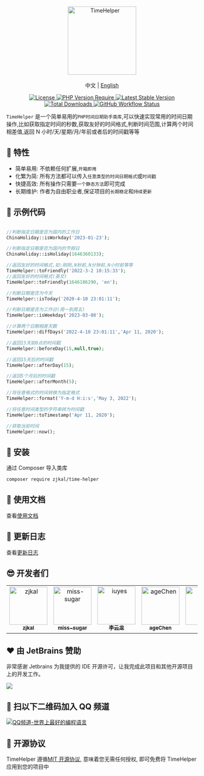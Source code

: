 <br/>
<p align="center">
    <img src="https://cdn.0x1.site/logo-time-helper.svg" alt="TimeHelper" width="180" />
    <br/>
    <br/>
    中文 | <a href="https://github.com/zjkal/time-helper/blob/main/README_EN.md" target="_blank">English</a>
</p>
<p align="center">
    <a href="https://github.com/zjkal/time-helper/blob/main/LICENSE" target="_blank">
        <img src="https://poser.pugx.org/zjkal/time-helper/license" alt="License">
    </a>
    <a href="https://github.com/zjkal/time-helper" target="_blank">
        <img src="https://poser.pugx.org/zjkal/time-helper/require/php" alt="PHP Version Require">
    </a>
    <a href="https://github.com/zjkal/time-helper" target="_blank">
        <img src="https://poser.pugx.org/zjkal/time-helper/v" alt="Latest Stable Version">
    </a>
    <a href="https://packagist.org/packages/zjkal/time-helper" target="_blank">
        <img src="https://poser.pugx.org/zjkal/time-helper/downloads" alt="Total Downloads">
    </a>
    <a href="https://github.com/zjkal/time-helper" target="_blank">
        <img src="https://img.shields.io/github/actions/workflow/status/zjkal/time-helper/.github/workflows/composer.yml?branch=main" alt="GitHub Workflow Status">
    </a>
</p>

`TimeHelper` 是一个简单易用的`PHP时间日期助手类库`,可以快速实现常用的时间日期操作,比如获取指定时间的秒数,获取友好的时间格式,判断时间范围,计算两个时间相差值,返回 N 小时/天/星期/月/年前或者后的时间戳等等

## 🧩 特性

- 简单易用: 不依赖任何扩展,`开箱即用`
- 化繁为简: 所有方法都可以传入`任意类型的时间日期格式`或`时间戳`
- 快捷高效: 所有操作只需要`一个静态方法`即可完成
- 长期维护: 作者为自由职业者,保证项目的`长期稳定`和`持续更新`

## 🎁 示例代码

```php

//判断指定日期是否为国内的工作日
ChinaHoliday::isWorkday('2023-01-23');

//判断指定日期是否为国内的节假日
ChinaHoliday::isHoliday(1646360133);

//返回友好的时间格式,如:刚刚,N秒前,N分钟前,N小时前等等
TimeHelper::toFriendly('2022-3-2 10:15:33');
//返回友好的时间格式(英文)
TimeHelper::toFriendly(1646186290, 'en');

//判断日期是否为今天
TimeHelper::isToday('2020-4-10 23:01:11');

//判断日期是否为工作日(周一到周五)
TimeHelper::isWeekday('2023-03-08');

//计算两个日期相差天数
TimeHelper::diffDays('2022-4-10 23:01:11','Apr 11, 2020');

//返回15天前0点的时间戳
TimeHelper::beforeDay(15,null,true);

//返回15天后的时间戳
TimeHelper::afterDay(15);

//返回5个月后的时间戳
TimeHelper::afterMonth(5);

//将任意格式的时间转换为指定格式
TimeHelper::format('Y-m-d H:i:s','May 3, 2022');

//将任意时间类型的字符串转为时间戳
TimeHelper::toTimestamp('Apr 11, 2020');

//获取当前时间
TimeHelper::now();
```

## 🚀 安装

通过 Composer 导入类库

```bash
composer require zjkal/time-helper
```

## 🌈 使用文档

查看[使用文档](https://time.0x1.site/)

## 📃 更新日志

查看[更新日志](https://time.0x1.site/appendices/chang-log.html)

## 😎 开发者们

<!-- readme: contributors -start -->
<table>
	<tbody>
		<tr>
            <td align="center">
                <a href="https://github.com/zjkal">
                    <img src="https://avatars.githubusercontent.com/u/15082976?v=4" width="100;" alt="zjkal"/>
                    <br />
                    <sub><b>zjkal</b></sub>
                </a>
            </td>
            <td align="center">
                <a href="https://github.com/miss-sugar">
                    <img src="https://avatars.githubusercontent.com/u/121731951?v=4" width="100;" alt="miss-sugar"/>
                    <br />
                    <sub><b>miss-sugar</b></sub>
                </a>
            </td>
            <td align="center">
                <a href="https://github.com/iuyes">
                    <img src="https://avatars.githubusercontent.com/u/2977219?v=4" width="100;" alt="iuyes"/>
                    <br />
                    <sub><b>李云龙</b></sub>
                </a>
            </td>
            <td align="center">
                <a href="https://github.com/ageChen">
                    <img src="https://avatars.githubusercontent.com/u/71121939?v=4" width="100;" alt="ageChen"/>
                    <br />
                    <sub><b>ageChen</b></sub>
                </a>
            </td>
            <td align="center">
                <a href="https://github.com/dkoin">
                    <img src="https://avatars.githubusercontent.com/u/5207234?v=4" width="100;" alt="dkoin"/>
                    <br />
                    <sub><b>dkoin</b></sub>
                </a>
            </td>
            <td align="center">
                <a href="https://github.com/wolf-leo">
                    <img src="https://avatars.githubusercontent.com/u/37436228?v=4" width="100;" alt="wolf-leo"/>
                    <br />
                    <sub><b>wolfcode</b></sub>
                </a>
            </td>
		</tr>
	<tbody>
</table>
<!-- readme: contributors -end -->

## ❤️ 由 JetBrains 赞助

非常感谢 Jetbrains 为我提供的 IDE 开源许可，让我完成此项目和其他开源项目上的开发工作。

[![](https://resources.jetbrains.com/storage/products/company/brand/logos/jb_beam.svg)](https://www.jetbrains.com/)

## 🐧 扫以下二维码加入 QQ 频道

<a href="https://pd.qq.com/s/7h2hvcuxs">
  <img src="https://cdn.0x1.site/qrcode-qqpd.png"  alt="QQ频道-世界上最好的编程语言"/>
</a>

## 📖 开源协议

TimeHelper 遵循[MIT 开源协议](https://github.com/zjkal/time-helper/blob/main/LICENSE), 意味着您无需任何授权, 即可免费将 TimeHelper 应用到您的项目中
